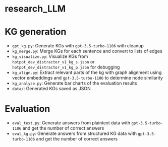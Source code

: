 # research_LLM

# KG generation
- `gpt_kg.py`: Generate KGs with `gpt-3.5-turbo-1106` with cleanup
- `kg_merge.py`: Merge KGs for each sentence and convert to lists of edges
- `kg_visualize.py`: Visualize KGs from `hotpot_dev_distractor_v1_kg_s.json` or `hotpot_dev_distractor_v1_kg_p.json` for debugging
- `kg_align.py`: Extract relevant parts of the kg with graph alignment using vector embeddings and `gpt-3.5-turbo-1106` to determine node similarity
- `kg_analyse.py`: Generate bar charts of the evaluation results
- `data/`: Generated KGs saved as JSON

# Evaluation
- `eval_text.py`: Generate answers from plaintext data with `gpt-3.5-turbo-1106` and get the number of correct answers
- `eval_kg.py`: Generate answers from structured KG data with `gpt-3.5-turbo-1106` and get the number of correct answers
